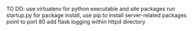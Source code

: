 TO DO:
	use virtualenv for python executable and site packages
	run startup.py for package install, use pip to install server-related packages
	point to port 80
	add flask logging within httpd directory
